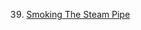 39. [Smoking The Steam Pipe](https://linuxgamecast.com/2013/05/linuxgamecast-weekly-ep39-smoking-the-steam-pipe/)
